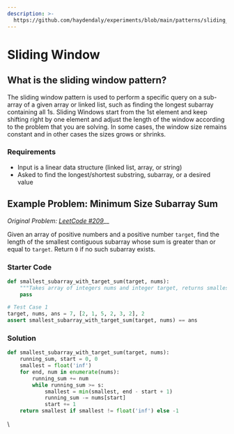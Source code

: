 ```yaml
---
description: >-
  https://github.com/haydendaly/experiments/blob/main/patterns/sliding_windows.ipynb
---
```


# Sliding Window

## What is the sliding window pattern?

The sliding window pattern is used to perform a specific query on a sub-array of a given array or linked list, such as finding the longest subarray containing all 1s. Sliding Windows start from the 1st element and keep shifting right by one element and adjust the length of the window according to the problem that you are solving. In some cases, the window size remains constant and in other cases the sizes grows or shrinks.

### Requirements

* Input is a linear data structure (linked list, array, or string)
* Asked to find the longest/shortest substring, subarray, or a desired value

## Example Problem: Minimum Size Subarray Sum

_Original Problem:_ [_LeetCode #209_](https://leetcode.com/problems/minimum-size-subarray-sum/)__

Given an array of positive numbers and a positive number `target`, find the length of the smallest contiguous subarray whose sum is greater than or equal to `target`. Return `0` if no such subarray exists.

### Starter Code

```python
def smallest_subarray_with_target_sum(target, nums):
    """Takes array of integers nums and integer target, returns smallest subarray with sum equivalent to target"""
    pass
    
# Test Case 1
target, nums, ans = 7, [2, 1, 5, 2, 3, 2], 2
assert smallest_subarray_with_target_sum(target, nums) == ans
```

### Solution

```python
def smallest_subarray_with_target_sum(target, nums):
    running_sum, start = 0, 0
    smallest = float('inf')
    for end, num in enumerate(nums):
        running_sum += num
        while running_sum >= s:
            smallest = min(smallest, end - start + 1)
            running_sum -= nums[start]
            start += 1
    return smallest if smallest != float('inf') else -1
```

\


